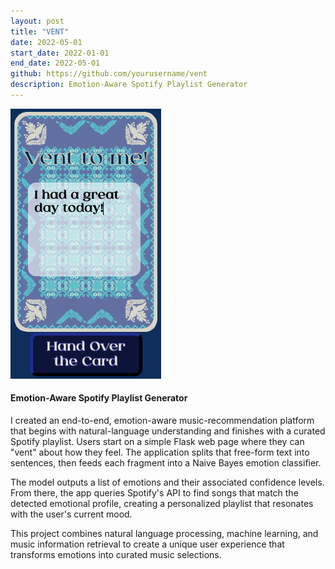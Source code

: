 ```yaml
---
layout: post
title: "VENT"
date: 2022-05-01
start_date: 2022-01-01
end_date: 2022-05-01
github: https://github.com/yourusername/vent
description: Emotion-Aware Spotify Playlist Generator
---
```


<div class="project-content layout-sidebar">
  <div class="project-image">
    <img src="/assets/img/vent.png" alt="VENT App Screenshot">
  </div>
  
  <h4>Emotion-Aware Spotify Playlist Generator</h4>
  
  <p>I created an end-to-end, emotion-aware music-recommendation platform that begins with natural-language understanding and finishes with a curated Spotify playlist. Users start on a simple Flask web page where they can "vent" about how they feel. The application splits that free-form text into sentences, then feeds each fragment into a Naive Bayes emotion classifier.</p>
  
  <p>The model outputs a list of emotions and their associated confidence levels. From there, the app queries Spotify's API to find songs that match the detected emotional profile, creating a personalized playlist that resonates with the user's current mood.</p>
  
  <p>This project combines natural language processing, machine learning, and music information retrieval to create a unique user experience that transforms emotions into curated music selections.</p>
</div>